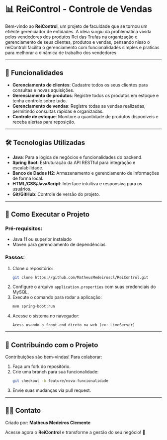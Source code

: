 
# 📊 **ReiControl - Controle de Vendas**  

Bem-vindo ao **ReiControl**, um projeto de faculdade que se tornou um efiênte gerenciador de entidades. A ideia surgiu da problematica vivida pelos vendedores dos produtos Rei das Trufas na organização e gerenciamento de seus clientes, produtos e vendas, pensando nisso o reiControll facilita o gerenciamento com funcionalidades simples e praticas para melhorar a dinâmica de trabalho dos vendedores 

---

## 🚀 **Funcionalidades**
- **Gerenciamento de clientes**: Cadastre todos os seus clientes para consultas e novas aquisições.  
- **Gerenciamento de produtos**: Registre todos os produtos em estoque e tenha controle sobre tudo.  
- **Gerenciamento de vendas**: Registre todas as vendas realizadas, permitindo consultas rápidas e organizadas.   
- **Controle de estoque**: Monitore a quantidade de produtos disponíveis e receba alertas para reposição.  

---

## 🛠️ **Tecnologias Utilizadas**  
- **Java**: Para a lógica de negócios e funcionalidades do backend.  
- **Spring Boot**: Estruturação da API RESTful para integração e escalabilidade.  
- **Banco de Dados H2**: Armazenamento e gerenciamento de informações de forma local.  
- **HTML/CSS/JavaScript**: Interface intuitiva e responsiva para os usuários.  
- **Git/GitHub**: Controle de versão do projeto.  

---

## 📝 **Como Executar o Projeto**  
### Pré-requisitos:  
- Java 11 ou superior instalado  
- Maven para gerenciamento de dependências  

### Passos:  
1. Clone o repositório:  
   ```bash  
   git clone https://github.com/MatheusMedeiroscl/ReiControl.git  
   ```  
2. Configure o arquivo `application.properties` com suas credenciais do MySQL.  
3. Execute o comando para rodar a aplicação:  
   ```bash  
   mvn spring-boot:run  
   ```  
4. Acesse o sistema no navegador:  
   ```
   Acess usando o front-end direto na web (ex: LiveServer)
   ```  

---

## 🤝 **Contribuindo com o Projeto**  
Contribuições são bem-vindas! Para colaborar:  
1. Faça um fork do repositório.  
2. Crie uma branch para sua funcionalidade:  
   ```bash  
   git checkout -b feature/nova-funcionalidade  
   ```  
3. Envie suas mudanças via pull request.  

---

## 🧑‍💻 **Contato**  
Criado por: **Matheus Medeiros Clemente**  


Acesse agora o **ReiControl** e transforme a gestão do seu negócio! 🎉  
